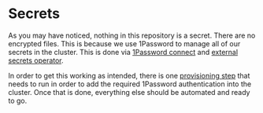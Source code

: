 # Secrets

As you may have noticed, nothing in this repository is a secret. There are no encrypted files. This is because we use 1Password to manage all of our secrets in the cluster. This is done via [1Password connect](https://developer.1password.com/docs/connect) and [external secrets operator](https://external-secrets.io/latest/).

In order to get this working as intended, there is one [provisioning step](./provisioning#installing-1password-authentication) that needs to run in order to add the required 1Password authentication into the cluster. Once that is done, everything else should be automated and ready to go.
